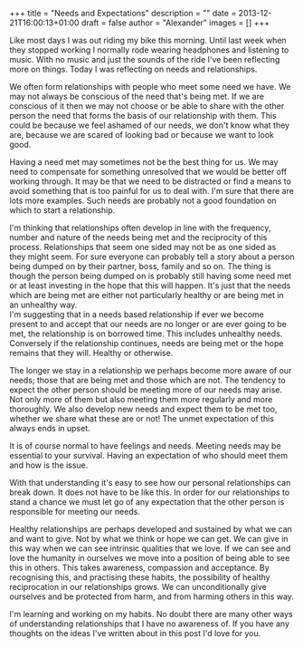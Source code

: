 +++
title = "Needs and Expectations"
description = ""
date = 2013-12-21T16:00:13+01:00
draft = false
author = "Alexander"
images = []
+++

Like most days I was out riding my bike this morning. Until last week when they stopped working I normally rode wearing headphones and listening to music. With no music and just the sounds of the ride I've been reflecting more on things. Today I was reflecting on needs and relationships. 

We often form relationships with people who meet some need we have. We may not always be conscious of the need that's being met. If we are conscious of it then we may not choose or be able to share with the other person the need that forms the basis of our relationship with them. This could be because we feel ashamed of our needs, we don't know what they are, because we are scared of looking bad or because we want to look good.

Having a need met may sometimes not be the best thing for us. We may need to compensate for something unresolved that we would be better off working through. It may be that we need to be distracted or find a means to avoid something that is too painful for us to deal with. I'm sure that there are lots more examples. Such needs are probably not a good foundation on which to start a relationship.

I'm thinking that relationships often develop in line with the frequency, number and nature of the needs being met and the reciprocity of this process. Relationships that seem one sided may not be as one sided as they might seem. For sure everyone can probably tell a story about a person being dumped on by their partner, boss, family and so on. The thing is though the person being dumped on is probably still having some need met or at least investing in the hope that this will happen. It's just that the needs which are being met are either not particularly healthy or are being met in an unhealthy way.\
I'm suggesting that in a needs based relationship if ever we become present to and accept that our needs are no longer or are ever going to be met, the relationship is on borrowed time. This includes unhealthy needs. Conversely if the relationship continues, needs are being met or the hope remains that they will. Healthy or otherwise.

The longer we stay in a relationship we perhaps become more aware of our needs; those that are being met and those which are not. The tendency to expect the other person should be meeting more of our needs may arise. Not only more of them but also meeting them more regularly and more thoroughly. We also develop new needs and expect them to be met too, whether we share what these are or not! The unmet expectation of this always ends in upset. 

It is of course normal to have feelings and needs. Meeting needs may be essential to your survival. Having an expectation of who should meet them and how is the issue.

With that understanding it's easy to see how our personal relationships can break down. It does not have to be like this. In order for our relationships to stand a chance we must let go of any expectation that the other person is responsible for meeting our needs.

Healthy relationships are perhaps developed and sustained by what we can and want to give. Not by what we think or hope we can get. We can give in this way when we can see intrinsic qualities that we love. If we can see and love the humanity in ourselves we move into a position of being able to see this in others. This takes awareness, compassion and acceptance. By recognising this, and practising these habits, the possibility of healthy reciprocation in our relationships grows. We can unconditionally give ourselves and be protected from harm, and from harming others in this way.

I'm learning and working on my habits. No doubt there are many other ways of understanding relationships that I have no awareness of. If you have any thoughts on the ideas I've written about in this post I'd love for you.